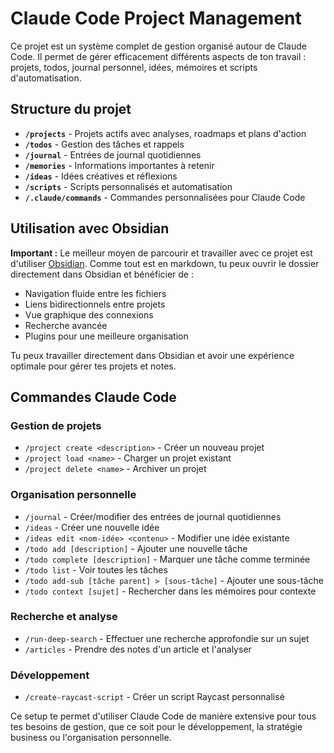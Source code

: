 # Claude Code Project Management

Ce projet est un système complet de gestion organisé autour de Claude Code. Il permet de gérer efficacement différents aspects de ton travail : projets, todos, journal personnel, idées, mémoires et scripts d'automatisation.

## Structure du projet

- **`/projects`** - Projets actifs avec analyses, roadmaps et plans d'action
- **`/todos`** - Gestion des tâches et rappels
- **`/journal`** - Entrées de journal quotidiennes
- **`/memories`** - Informations importantes à retenir
- **`/ideas`** - Idées créatives et réflexions
- **`/scripts`** - Scripts personnalisés et automatisation
- **`/.claude/commands`** - Commandes personnalisées pour Claude Code

## Utilisation avec Obsidian

**Important :** Le meilleur moyen de parcourir et travailler avec ce projet est d'utiliser [Obsidian](https://obsidian.md/). Comme tout est en markdown, tu peux ouvrir le dossier directement dans Obsidian et bénéficier de :

- Navigation fluide entre les fichiers
- Liens bidirectionnels entre projets
- Vue graphique des connexions
- Recherche avancée
- Plugins pour une meilleure organisation

Tu peux travailler directement dans Obsidian et avoir une expérience optimale pour gérer tes projets et notes.

## Commandes Claude Code

### Gestion de projets
- `/project create <description>` - Créer un nouveau projet
- `/project load <name>` - Charger un projet existant
- `/project delete <name>` - Archiver un projet

### Organisation personnelle
- `/journal` - Créer/modifier des entrées de journal quotidiennes
- `/ideas` - Créer une nouvelle idée
- `/ideas edit <nom-idée> <contenu>` - Modifier une idée existante
- `/todo add [description]` - Ajouter une nouvelle tâche
- `/todo complete [description]` - Marquer une tâche comme terminée
- `/todo list` - Voir toutes les tâches
- `/todo add-sub [tâche parent] > [sous-tâche]` - Ajouter une sous-tâche
- `/todo context [sujet]` - Rechercher dans les mémoires pour contexte

### Recherche et analyse
- `/run-deep-search` - Effectuer une recherche approfondie sur un sujet
- `/articles` - Prendre des notes d'un article et l'analyser

### Développement
- `/create-raycast-script` - Créer un script Raycast personnalisé

Ce setup te permet d'utiliser Claude Code de manière extensive pour tous tes besoins de gestion, que ce soit pour le développement, la stratégie business ou l'organisation personnelle.
